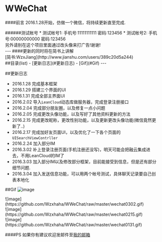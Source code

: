 # WWeChat
####前言
2016.1.28开始，仿做一个微信，将持续更新直至完成.
<div>
</div>
######测试帐号
 * 测试帐号1: 手机号:11111111111 密码:123456
 * 测试帐号2: 手机号:00000000000 密码:123456

<div>
</div>
另外请别在这个项目里面通过改头像来打广告!谢谢!
<div>
</div>
---
####更新的同时将在简书上讲解
<div>
</div>
[简书:WzxJiang](http://www.jianshu.com/users/389c20d5a244)
<div>
</div>
##目录(list)
- [更新日志](#更新日志)
- [Gif](#Gif)
---

##<a id="更新日志"></a>更新日志
 * 2016.1.28 完成基本框架
 * 2016.1.29 搭建三个界面的UI
 * 2016.1.31 完成全部主界面UI
 * 2016.2.02 导入```LeanCloud```动态库做服务器，完成登录注册接口
 * 2016.2.04 完成部分朋友圈，以及修复一点小问题
 * 2016.2.05 完成更改头像功能，以及写好了其他资料更新的方法
 * 2016.2.15 完成更改昵称，更改性别功能，以及更新更改头像功能(微信竟然更新了..)
 * 2016.2.17 完成加好友页面UI，以及优化了一下各个页面的```UISearchViewContrller```
 * 2016.2.24 加入部分IM
 * 2016.3.02 补上登录注册页面(手机注册还没写)，明天可能会把融云集成进去，不用LeanCloud的IM了
 * 2016.3.03 加入部分IM以及修改部分框架，目前能接受到信息，但是还有部分细节问题.
 * 2016.3.04 加入发送信息功能，可以用两个帐号测试，具体聊天记录要自己创表本地化
 <div>
 </div>
 
##<a id="Gif"></a>Gif
![image](https://github.com/Wzxhaha/WWeChat/raw/master/wechat0304.gif)
<div>
</div>
![image](https://github.com/Wzxhaha/WWeChat/raw/master/wechat0302.gif)
<div>
</div>
 ![image](https://github.com/Wzxhaha/WWeChat/raw/master/wechat0215.gif)
<div>
</div>
 ![image](https://github.com/Wzxhaha/WWeChat/raw/master/wechat0131.gif)
<div>
</div>

####PS
如果你有建议欢迎发邮件至<a href="mailto:18516312500@163.com">我的邮箱</a>
